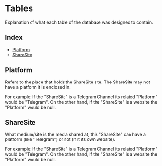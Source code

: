 [//]: # ( -*- coding: utf-8 -*- )
[//]: # ( ---------------------------------------------------------------------- )
[//]: # (+ Autor:  	Ran# )
[//]: # (+ Creado: 	2023/02/12 15:28:24.413478 )
[//]: # (+ Editado:	2023/02/15 23:04:42.114422 )
[//]: # ( ---------------------------------------------------------------------- )

# Tables

Explanation of what each table of the database was designed to contain.

## Index
- [Platform](#platform)
- [ShareSite](#sharesite)

## Platform

Refers to the place that holds the ShareSite site.
The ShareSite may not have a platform it is enclosed in.

For example:
If the "ShareSite" is a Telegram Channel its related "Platform" would be "Telegram".
On the other hand, if the "ShareSite" is a website the "Platform" would be null.

## ShareSite

What medium/site is the media shared at, this "ShareSite" can have a platform (like "Telegram") or not (if it its own website).

For example:
If the "ShareSite" is a Telegram Channel its related "Platform" would be "Telegram".
On the other hand, if the "ShareSite" is a website the "Platform" would be null.
